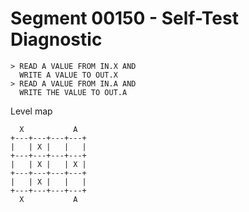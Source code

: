 # Segment 00150 - Self-Test Diagnostic

```
> READ A VALUE FROM IN.X AND
  WRITE A VALUE TO OUT.X
> READ A VALUE FROM IN.A AND
  WRITE THE VALUE TO OUT.A
```

Level map

```
  X           A
+---+---+---+---+
|   | X |   |   |
+---+---+---+---+
|   | X |   | X |
+---+---+---+---+
|   | X |   |   |
+---+---+---+---+
  X           A
```

